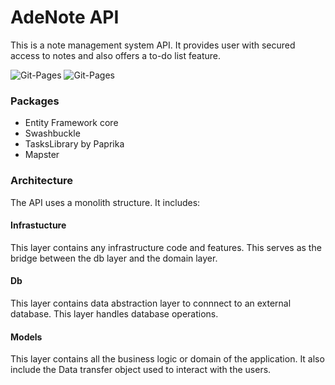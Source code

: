 # AdeNote API
This is a note management system API. It provides user with secured access to notes and also offers a to-do list feature.

![Git-Pages](https://github.com/Adeola-Aderibigbe/AdeNoteAPI/actions/workflows/dotnet.yml/badge.svg)              ![Git-Pages](https://github.com/Adeola-Aderibigbe/AdeNoteAPI/actions/workflows/build.yml/badge.svg)

### Packages
- Entity Framework core
- Swashbuckle
- TasksLibrary by Paprika
- Mapster

### Architecture
The API uses a monolith structure. It includes:

#### Infrastucture
This layer contains any infrastructure code and features. This serves as the bridge between the db layer and the domain layer.

#### Db
This layer contains data abstraction layer to connnect to an external database. This layer handles database operations.

#### Models
This layer contains all the business logic or domain of the application. It also include the Data transfer object used to interact with the users.